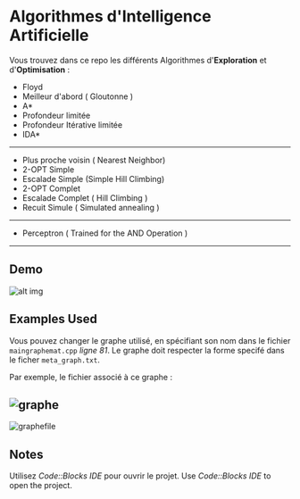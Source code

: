  # Algorithmes d'Intelligence Artificielle 

Vous trouvez dans ce repo les différents Algorithmes d'**Exploration** et d'**Optimisation** : 

 * Floyd 
 * Meilleur d'abord ( Gloutonne )
 * A* 
 * Profondeur limitée 
 * Profondeur Itérative limitée
 * IDA*
---
 * Plus proche voisin ( Nearest Neighbor)
 * 2-OPT Simple 
 * Escalade Simple (Simple Hill Climbing)
 * 2-OPT Complet 
 * Escalade Complet ( Hill Climbing )
 * Recuit Simule ( Simulated annealing )
--- 
 * Perceptron ( Trained for the AND Operation ) 
---
## Demo 

![alt img](https://github.com/ayoubensalem/AI-algorithms/blob/master/demo/anim.gif)

## Examples Used 

Vous pouvez changer le graphe utilisé, en spécifiant son nom dans le fichier `maingraphemat.cpp` *ligne 81*. 
Le graphe doit respecter la forme specifé dans le ficher `meta_graph.txt`. 

Par exemple, le fichier associé à ce graphe : 

![graphe](https://github.com/ayoubensalem/AI-algorithms/blob/master/demo/graph.png)
---
![graphefile](https://github.com/ayoubensalem/AI-algorithms/blob/master/demo/test.png)
  
## Notes 
Utilisez *Code::Blocks IDE* pour ouvrir le projet.
Use *Code::Blocks IDE* to open the project.
